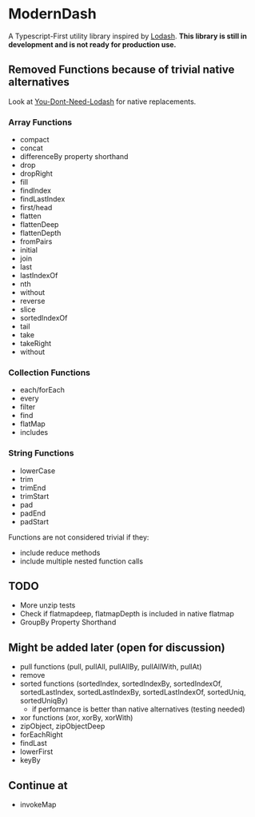 # ModernDash
A Typescript-First utility library inspired by [Lodash](https://lodash.com/).
**This library is still in development and is not ready for production use.**

## Removed Functions because of trivial native alternatives
Look at [You-Dont-Need-Lodash](https://github.com/you-dont-need/You-Dont-Need-Lodash-Underscore) for native replacements.

### Array Functions
- compact
- concat
- differenceBy property shorthand
- drop
- dropRight
- fill
- findIndex
- findLastIndex
- first/head
- flatten
- flattenDeep
- flattenDepth
- fromPairs
- initial
- join
- last
- lastIndexOf
- nth
- without
- reverse
- slice
- sortedIndexOf
- tail
- take
- takeRight
- without

### Collection Functions
- each/forEach
- every
- filter
- find
- flatMap
- includes

### String Functions
- lowerCase
- trim
- trimEnd
- trimStart
- pad
- padEnd
- padStart

Functions are not considered trivial if they:
 - include reduce methods
 - include multiple nested function calls

## TODO
- More unzip tests
- Check if flatmapdeep, flatmapDepth is included in native flatmap
- GroupBy Property Shorthand

## Might be added later (open for discussion)
- pull functions (pull, pullAll, pullAllBy, pullAllWith, pullAt)
- remove
- sorted functions (sortedIndex, sortedIndexBy, sortedIndexOf, sortedLastIndex, sortedLastIndexBy, sortedLastIndexOf, sortedUniq, sortedUniqBy)
  - if performance is better than native alternatives (testing needed)
- xor functions (xor, xorBy, xorWith)
- zipObject, zipObjectDeep
- forEachRight
- findLast
- lowerFirst
- keyBy

## Continue at
 - invokeMap
